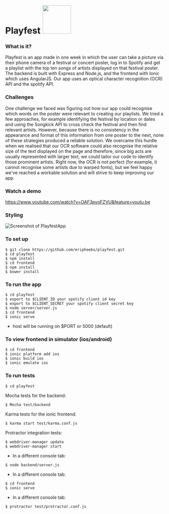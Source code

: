 # Playfest <img src="frontend/www/img/playfest-logo.png" width="90" />

### What is it?
Playfest is an app made in one week in which the user can take a picture via their phone camera of a festival or concert poster, log in to Spotify and get a playlist with the top ten songs of artists displayed on that festival poster. The backend is built with Express and Node.js, and the frontend with Ionic which uses AngularJS. Our app uses an optical character recognition (OCR) API and the spotify API.

### Challenges
One challenge we faced was figuring out how our app could recognise which words on the poster were relevant to creating our playlists. We tried a few approaches, for example identifying the festival by location or dates and using the Songkick API to cross check the festival and then find relevant artists. However, because there is no consistency in the appearance and format of this information from one poster to the next, none of these strategies produced a reliable solution. We overcame this hurdle when we realised that our OCR software could also recognise the relative size of the text displayed on the page and therefore, since big acts are usually represented with larger text, we could tailor our code to identify those prominent artists. Right now, the OCR is not perfect (for example, it cannot recognise some artists due to warped fonts), but we feel happy we've reached a workable solution and will strive to keep improving our app.

### Watch a demo
https://www.youtube.com/watch?v=OAF3pvoFZVU&feature=youtu.be

### Styling
![Screenshot of PlayfestApp](https://cloud.githubusercontent.com/assets/16217360/15325347/056b1714-1c42-11e6-8693-4924301d1ca8.png)

### To set up
```
$ git clone https://github.com/eripheebs/playfest.git
$ cd playfest
$ npm install
$ cd frontend
$ npm install
$ bower install
```

### To run the app
```
$ cd playfest
$ export to $CLIENT_ID your spotify client id key
$ export to $CLIENT_SECRET your spotify client secret key
$ node server/server.js
$ cd frontend
$ ionic serve
```
* host will be running on $PORT or 5000 (default)

### To view frontend in simulator (ios/android)
```
$ cd frontend
$ ionic platform add ios
$ ionic build ios
$ ionic emulate ios
```

### To run tests
```
$ cd playfest
```
Mocha tests for the backend:
```
$ Mocha test/backend
```
Karma tests for the ionic frontend:
```
$ karma start test/karma.conf.js
```
Protractor integration tests:
```
$ webdriver-manager update
$ webdriver-manager start
```
* In a different console tab:
```
$ node backend/server.js
```
* In a different console tab:
```
$ cd frontend
$ ionic serve
```
* In a different console tab:
```
$ protractor test/protractor.conf.js
```
